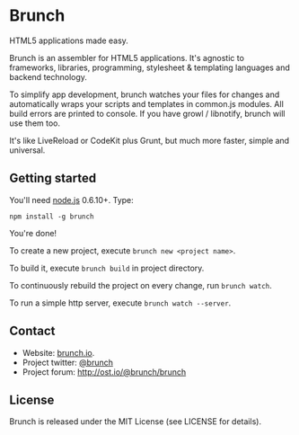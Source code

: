 # Brunch
HTML5 applications made easy.

Brunch is an assembler for HTML5 applications. It's agnostic to frameworks,
libraries, programming, stylesheet & templating languages and backend
technology.

To simplify app development, brunch watches your files for changes and
automatically wraps your scripts and templates in common.js modules.
All build errors are printed to console. If you have growl / libnotify,
brunch will use them too.

It's like LiveReload or CodeKit plus Grunt, but much more faster,
simple and universal.

## Getting started
You'll need [node.js](http://nodejs.org/) 0.6.10+. Type:

    npm install -g brunch

You're done!

To create a new project, execute `brunch new <project name>`.

To build it, execute `brunch build` in project directory.

To continuously rebuild the project on every change, run `brunch watch`.

To run a simple http server, execute `brunch watch --server`.

## Contact
* Website: [brunch.io](http://brunch.io).
* Project twitter: [@brunch](http://twitter.com/brunch)
* Project forum: http://ost.io/@brunch/brunch

## License
Brunch is released under the MIT License (see LICENSE for details).
